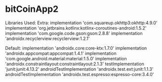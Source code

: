 # bitCoinApp2

Libraries Used: 
Extra: 
    implementation 'com.squareup.okhttp3:okhttp:4.9.0'
    implementation 'org.jetbrains.kotlinx:kotlinx-coroutines-android:1.5.2'
    implementation 'com.google.code.gson:gson:2.8.8'
    implementation 'androidx.recyclerview:recyclerview:1.2.1'

Default: 
    implementation 'androidx.core:core-ktx:1.7.0'
    implementation 'androidx.appcompat:appcompat:1.4.1'
    implementation 'com.google.android.material:material:1.5.0'
    implementation 'androidx.constraintlayout:constraintlayout:2.1.3'
    testImplementation 'junit:junit:4.13.2'
    androidTestImplementation 'androidx.test.ext:junit:1.1.3'
    androidTestImplementation 'androidx.test.espresso:espresso-core:3.4.0'
    
